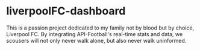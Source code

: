 # liverpoolFC-dashboard
This is a passion project dedicated to my family not by blood but by choice, Liverpool FC. By integrating API-Football's real-time stats and data, we scousers will not only never walk alone, but also never walk uninformed.
